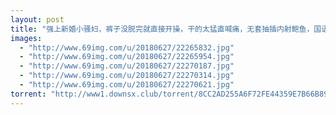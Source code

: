 ```yaml
---
layout: post
title: "强上新婚小骚妇，裤子没脱完就直接开操，干的太猛直喊痛，无套抽插内射鲍鱼，国语对白"
images:
  - "http://www.69img.com/u/20180627/22265832.jpg"
  - "http://www.69img.com/u/20180627/22265954.jpg"
  - "http://www.69img.com/u/20180627/22270187.jpg"
  - "http://www.69img.com/u/20180627/22270314.jpg"
  - "http://www.69img.com/u/20180627/22270621.jpg"
torrent: "http://www1.downsx.club/torrent/8CC2AD255A6F72FE44359E7B66B896E1E6B17E1B"
---
```

